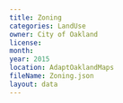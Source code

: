 ```yaml
---
title: Zoning
categories: LandUse
owner: City of Oakland
license:
month: 
year: 2015
location: AdaptOaklandMaps
fileName: Zoning.json
layout: data
---
```


